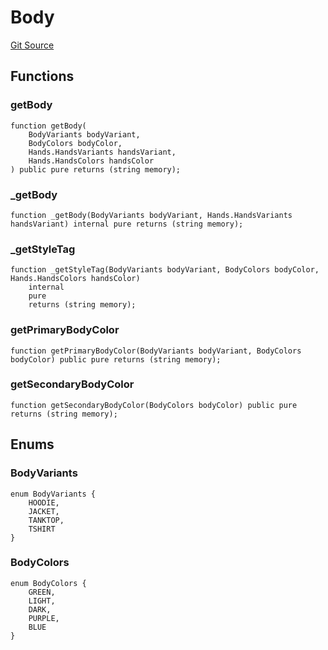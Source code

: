 # Body
[Git Source](https://github.com/digiv3rse/protocol-contracts/blob/0d518167a484d4368bad0990424be098fe779fa4/contracts/libraries/svgs/Profile/Body.sol)


## Functions
### getBody


```solidity
function getBody(
    BodyVariants bodyVariant,
    BodyColors bodyColor,
    Hands.HandsVariants handsVariant,
    Hands.HandsColors handsColor
) public pure returns (string memory);
```

### _getBody


```solidity
function _getBody(BodyVariants bodyVariant, Hands.HandsVariants handsVariant) internal pure returns (string memory);
```

### _getStyleTag


```solidity
function _getStyleTag(BodyVariants bodyVariant, BodyColors bodyColor, Hands.HandsColors handsColor)
    internal
    pure
    returns (string memory);
```

### getPrimaryBodyColor


```solidity
function getPrimaryBodyColor(BodyVariants bodyVariant, BodyColors bodyColor) public pure returns (string memory);
```

### getSecondaryBodyColor


```solidity
function getSecondaryBodyColor(BodyColors bodyColor) public pure returns (string memory);
```

## Enums
### BodyVariants

```solidity
enum BodyVariants {
    HOODIE,
    JACKET,
    TANKTOP,
    TSHIRT
}
```

### BodyColors

```solidity
enum BodyColors {
    GREEN,
    LIGHT,
    DARK,
    PURPLE,
    BLUE
}
```

